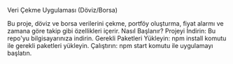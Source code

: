 Veri Çekme Uygulaması (Döviz/Borsa)

  Bu proje, döviz ve borsa verilerini çekme, portföy oluşturma, fiyat alarmı ve zamana göre takip gibi özellikleri içerir.
Nasıl Başlanır?
  Projeyi İndirin: Bu repo'yu bilgisayarınıza indirin.
  Gerekli Paketleri Yükleyin: npm install komutu ile gerekli paketleri yükleyin.
  Çalıştırın: npm start komutu ile uygulamayı başlatın.
